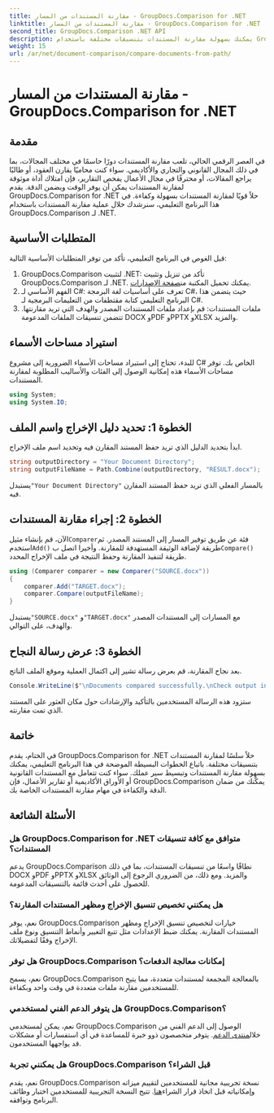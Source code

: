 ```yaml
---
title: مقارنة المستندات من المسار - GroupDocs.Comparison for .NET
linktitle: مقارنة المستندات من المسار - GroupDocs.Comparison for .NET
second_title: GroupDocs.Comparison .NET API
description: يمكنك بسهولة مقارنة المستندات بتنسيقات مختلفة باستخدام GroupDocs.Comparison for .NET. توفير الوقت والتأكد من الدقة في المهام القانونية والأكاديمية والتجارية.
weight: 15
url: /ar/net/document-comparison/compare-documents-from-path/
---
```


# مقارنة المستندات من المسار - GroupDocs.Comparison for .NET

## مقدمة
في العصر الرقمي الحالي، تلعب مقارنة المستندات دورًا حاسمًا في مختلف المجالات، بما في ذلك المجال القانوني والتجاري والأكاديمي. سواء كنت محاميًا يقارن العقود، أو طالبًا يراجع المقالات، أو محترفًا في مجال الأعمال يفحص التقارير، فإن امتلاك أداة موثوقة لمقارنة المستندات يمكن أن يوفر الوقت ويضمن الدقة. يقدم GroupDocs.Comparison for .NET حلاً قويًا لمقارنة المستندات بسهولة وكفاءة. في هذا البرنامج التعليمي، سنرشدك خلال عملية مقارنة المستندات باستخدام GroupDocs.Comparison لـ .NET.
## المتطلبات الأساسية
قبل الغوص في البرنامج التعليمي، تأكد من توفر المتطلبات الأساسية التالية:
1. GroupDocs.Comparison لتثبيت .NET: تأكد من تنزيل وتثبيت GroupDocs.Comparison لـ .NET. يمكنك تحميل المكتبة من[صفحة الإصدارات](https://releases.groupdocs.com/comparison/net/).
2. الفهم الأساسي لـ C#: تعرف على أساسيات لغة البرمجة C#، حيث يتضمن هذا البرنامج التعليمي كتابة مقتطفات من التعليمات البرمجية لـ C#.
3. ملفات المستندات: قم بإعداد ملفات المستندات المصدر والهدف التي تريد مقارنتها. تتضمن تنسيقات الملفات المدعومة DOCX وPDF وPPTX وXLSX والمزيد.

## استيراد مساحات الأسماء
للبدء، تحتاج إلى استيراد مساحات الأسماء الضرورية إلى مشروع C# الخاص بك. توفر مساحات الأسماء هذه إمكانية الوصول إلى الفئات والأساليب المطلوبة لمقارنة المستندات.
```csharp
using System;
using System.IO;
```
## الخطوة 1: تحديد دليل الإخراج واسم الملف
ابدأ بتحديد الدليل الذي تريد حفظ المستند المقارن فيه وتحديد اسم ملف الإخراج.
```csharp
string outputDirectory = "Your Document Directory";
string outputFileName = Path.Combine(outputDirectory, "RESULT.docx");
```
 يستبدل`"Your Document Directory"` بالمسار الفعلي الذي تريد حفظ المستند المقارن فيه.
## الخطوة 2: إجراء مقارنة المستندات
 الآن، قم بإنشاء مثيل`Comparer`فئة عن طريق توفير المسار إلى المستند المصدر. ثم استخدم`Add()` طريقة لإضافة الوثيقة المستهدفة للمقارنة. وأخيرا اتصل ب`Compare()` طريقة لتنفيذ المقارنة وحفظ النتيجة في ملف الإخراج المحدد.
```csharp
using (Comparer comparer = new Comparer("SOURCE.docx"))
{
    comparer.Add("TARGET.docx");
    comparer.Compare(outputFileName);
}
```
 يستبدل`"SOURCE.docx"` و`"TARGET.docx"` مع المسارات إلى المستندات المصدر والهدف، على التوالي.
## الخطوة 3: عرض رسالة النجاح
بعد نجاح المقارنة، قم بعرض رسالة تشير إلى اكتمال العملية وموقع الملف الناتج.
```csharp
Console.WriteLine($"\nDocuments compared successfully.\nCheck output in {outputDirectory}.");
```
ستزود هذه الرسالة المستخدمين بالتأكيد والإرشادات حول مكان العثور على المستند الذي تمت مقارنته.

## خاتمة
في الختام، يقدم GroupDocs.Comparison for .NET حلاً سلسًا لمقارنة المستندات بتنسيقات مختلفة. باتباع الخطوات البسيطة الموضحة في هذا البرنامج التعليمي، يمكنك بسهولة مقارنة المستندات وتبسيط سير عملك. سواء كنت تتعامل مع المستندات القانونية أو الأوراق الأكاديمية أو تقارير الأعمال، فإن GroupDocs.Comparison يمكّنك من ضمان الدقة والكفاءة في مهام مقارنة المستندات الخاصة بك.
## الأسئلة الشائعة
### هل GroupDocs.Comparison for .NET متوافق مع كافة تنسيقات المستندات؟
يدعم GroupDocs.Comparison نطاقًا واسعًا من تنسيقات المستندات، بما في ذلك DOCX وPDF وPPTX وXLSX والمزيد. ومع ذلك، من الضروري الرجوع إلى الوثائق للحصول على أحدث قائمة بالتنسيقات المدعومة.
### هل يمكنني تخصيص تنسيق الإخراج ومظهر المستندات المقارنة؟
نعم، يوفر GroupDocs.Comparison خيارات لتخصيص تنسيق الإخراج ومظهر المستندات المقارنة. يمكنك ضبط الإعدادات مثل تتبع التغيير وأنماط التنسيق ونوع ملف الإخراج وفقًا لتفضيلاتك.
### هل توفر GroupDocs.Comparison إمكانات معالجة الدفعات؟
نعم، يسمح GroupDocs.Comparison بالمعالجة المجمعة لمستندات متعددة، مما يتيح للمستخدمين مقارنة ملفات متعددة في وقت واحد وبكفاءة.
### هل يتوفر الدعم الفني لمستخدمي GroupDocs.Comparison؟
 نعم، يمكن لمستخدمي GroupDocs.Comparison الوصول إلى الدعم الفني من خلال[منتدى الدعم](https://forum.groupdocs.com/c/comparison/12). يتوفر متخصصون ذوو خبرة للمساعدة في أي استفسارات أو مشكلات قد يواجهها المستخدمون.
### هل يمكنني تجربة GroupDocs.Comparison قبل الشراء؟
 نعم، يقدم GroupDocs.Comparison نسخة تجريبية مجانية للمستخدمين لتقييم ميزاته وإمكانياته قبل اتخاذ قرار الشراء[هنا](https://releases.groupdocs.com/). تتيح النسخة التجريبية للمستخدمين اختبار وظائف البرنامج وتوافقه.